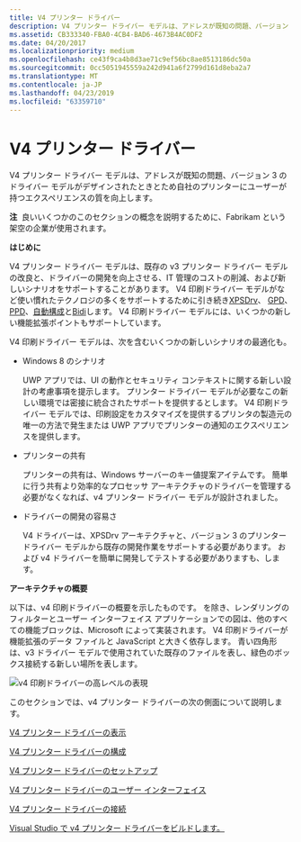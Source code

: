 ```yaml
---
title: V4 プリンター ドライバー
description: V4 プリンター ドライバー モデルは、アドレスが既知の問題、バージョン 3 のドライバー モデルがデザインされたときとため自社のプリンターにユーザーが持つエクスペリエンスの質を向上します。
ms.assetid: CB333340-FBA0-4CB4-BAD6-4673B4AC0DF2
ms.date: 04/20/2017
ms.localizationpriority: medium
ms.openlocfilehash: ce43f9ca4b8d3ae71c9ef56bc8ae8513186dc50a
ms.sourcegitcommit: 0cc5051945559a242d941a6f2799d161d8eba2a7
ms.translationtype: MT
ms.contentlocale: ja-JP
ms.lasthandoff: 04/23/2019
ms.locfileid: "63359710"
---
```

# <a name="v4-printer-driver"></a>V4 プリンター ドライバー


V4 プリンター ドライバー モデルは、アドレスが既知の問題、バージョン 3 のドライバー モデルがデザインされたときとため自社のプリンターにユーザーが持つエクスペリエンスの質を向上します。

**注**  良いいくつかのこのセクションの概念を説明するために、Fabrikam という架空の企業が使用されます。

 

**はじめに**

V4 プリンター ドライバー モデルは、既存の v3 プリンター ドライバー モデルの改良と、ドライバーの開発を向上させる、IT 管理のコストの削減、および新しいシナリオをサポートすることがあります。 V4 印刷ドライバー モデルがなど使い慣れたテクノロジの多くをサポートするために引き続き[XPSDrv](xpsdrv-printer-driver.md)、 [GPD](introduction-to-gpd-files.md)、 [PPD](pscript-minidrivers.md)、[自動構成](printer-autoconfiguration.md)と[Bidi](bidirectional-communication.md)します。 V4 印刷ドライバー モデルには、いくつかの新しい機能拡張ポイントもサポートしています。

V4 印刷ドライバー モデルは、次を含むいくつかの新しいシナリオの最適化も。

-   Windows 8 のシナリオ

    UWP アプリでは、UI の動作とセキュリティ コンテキストに関する新しい設計の考慮事項を提示します。 プリンター ドライバー モデルが必要なこの新しい環境では密接に統合されたサポートを提供するとします。 V4 印刷ドライバー モデルでは、印刷設定をカスタマイズを提供するプリンタの製造元の唯一の方法で発生または UWP アプリでプリンターの通知のエクスペリエンスを提供します。

-   プリンターの共有

    プリンターの共有は、Windows サーバーのキー値提案アイテムです。 簡単に行う共有より効率的なプロセッサ アーキテクチャのドライバーを管理する必要がなくなれば、v4 プリンター ドライバー モデルが設計されました。

-   ドライバーの開発の容易さ

    V4 ドライバーは、XPSDrv アーキテクチャと、バージョン 3 のプリンター ドライバー モデルから既存の開発作業をサポートする必要があります。 および v4 ドライバーを簡単に開発してテストする必要がありますも、します。

**アーキテクチャの概要**

以下は、v4 印刷ドライバーの概要を示したものです。 を除き、レンダリングのフィルターとユーザー インターフェイス アプリケーションでの図は、他のすべての機能ブロックは、Microsoft によって実装されます。 V4 印刷ドライバーが機能拡張のデータ ファイルと JavaScript と大きく依存します。 青い四角形は、v3 ドライバー モデルで使用されていた既存のファイルを表し、緑色のボックス接続する新しい場所を表します。

![v4 印刷ドライバーの高レベルの表現](images/v4driverarch.png)

このセクションでは、v4 プリンター ドライバーの次の側面について説明します。

[V4 プリンター ドライバーの表示](v4-driver-rendering.md)

[V4 プリンター ドライバーの構成](v4-driver-configuration.md)

[V4 プリンター ドライバーのセットアップ](v4-driver-setup.md)

[V4 プリンター ドライバーのユーザー インターフェイス](v4-printer-driver-user-interfaces.md)

[V4 プリンター ドライバーの接続](v4-printer-driver-connectivity.md)

[Visual Studio で v4 プリンター ドライバーをビルドします。](build-a-v4-print-driver-in-visual-studio.md)

 

 




